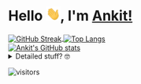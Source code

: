 # Hello <img src="./assets/hi.gif" width="29px">, I'm <a href="https://ankityadavhere.github.io" target="_blank">Ankit!</a>

<a href="https://ankityadavhere.github.io">
<img alt="GitHub Streak" align="center" src="http://github-readme-streak-stats.herokuapp.com?user=ankityadavhere&theme=material-palenight&hide_border=true" />
</a>

<a href="https://ankityadavhere.github.io">
<img alt="Top Langs" align="center" src="https://github-readme-stats.vercel.app/api/top-langs/?username=ankityadavhere&count_private=true&theme=material-palenight&layout=compact&hide_border=true" />
</a>

<br>
<a href="https://ankityadavhere.github.io">
  <img alt="Ankit's GitHub stats" align="center" src="https://github-readme-stats.vercel.app/api?username=ankityadavhere&count_private=true&show_icons=true&theme=material-palenight&hide_border=true" />
</a>

<details>
<summary>Detailed stuff? 🤓</summary>

![Github Metrics](https://metrics.lecoq.io/ankityadavhere?template=classic&isocalendar=1&languages=1&introduction=1&people=1&followup=1&lines=1&activity=1&discussions=1&notable=1&isocalendar.duration=half-year&languages.limit=8&languages.sections=most-used&languages.colors=github&languages.threshold=0%25&languages.indepth=false&languages.recent.load=300&languages.recent.days=14&introduction.title=true&people.limit=24&people.size=28&people.types=followers%2C%20following&people.identicons=false&people.shuffle=false&followup.sections=repositories&activity.limit=5&activity.load=300&activity.days=14&activity.filter=all&activity.visibility=all&activity.timestamps=false&notable.repositories=false&config.timezone=Asia%2FCalcutta)

</details>

![visitors](https://visitor-badge.laobi.icu/badge?page_id=ankityadavhere.ankityadavhere)
